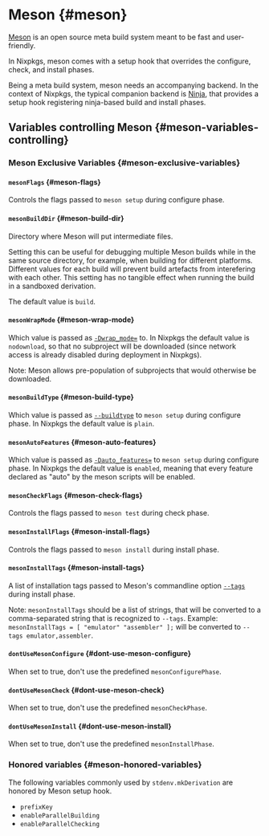# Meson {#meson}

[Meson](https://mesonbuild.com/) is an open source meta build system meant to be
fast and user-friendly.

In Nixpkgs, meson comes with a setup hook that overrides the configure, check,
and install phases.

Being a meta build system, meson needs an accompanying backend. In the context
of Nixpkgs, the typical companion backend is [Ninja](#ninja), that provides a
setup hook registering ninja-based build and install phases.

## Variables controlling Meson {#meson-variables-controlling}

### Meson Exclusive Variables {#meson-exclusive-variables}

#### `mesonFlags` {#meson-flags}

Controls the flags passed to `meson setup` during configure phase.

#### `mesonBuildDir` {#meson-build-dir}

Directory where Meson will put intermediate files.

Setting this can be useful for debugging multiple Meson builds while in the same source directory, for example, when building for different platforms.
Different values for each build will prevent build artefacts from interefering with each other.
This setting has no tangible effect when running the build in a sandboxed derivation.

The default value is `build`.

#### `mesonWrapMode` {#meson-wrap-mode}

Which value is passed as
[`-Dwrap_mode=`](https://mesonbuild.com/Builtin-options.html#core-options)
to. In Nixpkgs the default value is `nodownload`, so that no subproject will be
downloaded (since network access is already disabled during deployment in
Nixpkgs).

Note: Meson allows pre-population of subprojects that would otherwise be
downloaded.

#### `mesonBuildType` {#meson-build-type}

Which value is passed as
[`--buildtype`](https://mesonbuild.com/Builtin-options.html#core-options) to
`meson setup` during configure phase. In Nixpkgs the default value is `plain`.

#### `mesonAutoFeatures` {#meson-auto-features}

Which value is passed as
[`-Dauto_features=`](https://mesonbuild.com/Builtin-options.html#core-options)
to `meson setup` during configure phase. In Nixpkgs the default value is
`enabled`, meaning that every feature declared as "auto" by the meson scripts
will be enabled.

#### `mesonCheckFlags` {#meson-check-flags}

Controls the flags passed to `meson test` during check phase.

#### `mesonInstallFlags` {#meson-install-flags}

Controls the flags passed to `meson install` during install phase.

#### `mesonInstallTags` {#meson-install-tags}

A list of installation tags passed to Meson's commandline option
[`--tags`](https://mesonbuild.com/Installing.html#installation-tags) during
install phase.

Note: `mesonInstallTags` should be a list of strings, that will be converted to
a comma-separated string that is recognized to `--tags`.
Example: `mesonInstallTags = [ "emulator" "assembler" ];` will be converted to
`--tags emulator,assembler`.

#### `dontUseMesonConfigure` {#dont-use-meson-configure}

When set to true, don't use the predefined `mesonConfigurePhase`.

#### `dontUseMesonCheck` {#dont-use-meson-check}

When set to true, don't use the predefined `mesonCheckPhase`.

#### `dontUseMesonInstall` {#dont-use-meson-install}

When set to true, don't use the predefined `mesonInstallPhase`.

### Honored variables {#meson-honored-variables}

The following variables commonly used by `stdenv.mkDerivation` are honored by
Meson setup hook.

- `prefixKey`
- `enableParallelBuilding`
- `enableParallelChecking`
